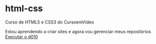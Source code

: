 # html-css
 Curso de HTML5 e CSS3 do CursoemVideo

Estou aprendendo a criar sites e agora vou gerenciar meus repositórios
<a href="https://monteiro1000.github.io/html-css/desafios/d010/android.html">Executar o d010